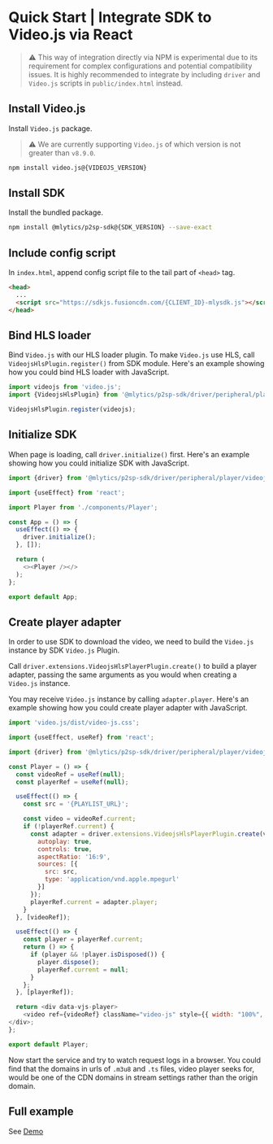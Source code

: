 # Quick Start | Integrate SDK to Video.js via React

> ⚠️ This way of integration directly via NPM is experimental due to its requirement for complex configurations and potential compatibility issues. It is highly recommended to integrate by including `driver` and `Video.js` scripts in `public/index.html` instead.

## Install Video.js

Install `Video.js` package.

> ⚠️ We are currently supporting `Video.js` of which version is not greater than `v8.9.0`.

```bash
npm install video.js@{VIDEOJS_VERSION}
```

## Install SDK

Install the bundled package.

```bash
npm install @mlytics/p2sp-sdk@{SDK_VERSION} --save-exact
```

## Include config script

In `index.html`, append config script file to the tail part of `<head>` tag.

```html
<head>
  ...
  <script src="https://sdkjs.fusioncdn.com/{CLIENT_ID}-mlysdk.js"></script>
</head>
```

## Bind HLS loader

Bind `Video.js` with our HLS loader plugin. To make `Video.js` use HLS, call `VideojsHlsPlugin.register()` from SDK module. Here's an example showing how you could bind HLS loader with JavaScript.

```javascript
import videojs from 'video.js';
import {VideojsHlsPlugin} from '@mlytics/p2sp-sdk/driver/peripheral/player/videojs/streaming/hls/bundle';

VideojsHlsPlugin.register(videojs);
```

## Initialize SDK

When page is loading, call `driver.initialize()` first. Here's an example showing how you could initialize SDK with JavaScript.

```javascript
import {driver} from '@mlytics/p2sp-sdk/driver/peripheral/player/videojs/streaming/hls/bundle';

import {useEffect} from 'react';

import Player from './components/Player';

const App = () => {
  useEffect(() => {
    driver.initialize();
  }, []);

  return (
    <><Player /></>
  );
};

export default App;
```

## Create player adapter

In order to use SDK to download the video, we need to build the `Video.js` instance by SDK `Video.js` Plugin.

Call `driver.extensions.VideojsHlsPlayerPlugin.create()` to build a player adapter, passing the same arguments as you would when creating a `Video.js` instance.

You may receive `Video.js` instance by calling `adapter.player`. Here's an example showing how you could create player adapter with JavaScript.

```javascript
import 'video.js/dist/video-js.css';

import {useEffect, useRef} from 'react';

import {driver} from '@mlytics/p2sp-sdk/driver/peripheral/player/videojs/streaming/hls/bundle';

const Player = () => {
  const videoRef = useRef(null);
  const playerRef = useRef(null);

  useEffect(() => {
    const src = '{PLAYLIST_URL}';

    const video = videoRef.current;
    if (!playerRef.current) {
      const adapter = driver.extensions.VideojsHlsPlayerPlugin.create(video, {
        autoplay: true,
        controls: true,
        aspectRatio: '16:9',
        sources: [{
          src: src,
          type: 'application/vnd.apple.mpegurl'
        }]
      });
      playerRef.current = adapter.player;
    }
  }, [videoRef]);

  useEffect(() => {
    const player = playerRef.current;
    return () => {
      if (player && !player.isDisposed()) {
        player.dispose();
        playerRef.current = null;
      }
    };
  }, [playerRef]);

  return <div data-vjs-player>
    <video ref={videoRef} className="video-js" style={{ width: "100%", maxWidth: "500px" }} />
</div>;
};

export default Player;
```

Now start the service and try to watch request logs in a browser. You could find that the domains in urls of `.m3u8` and `.ts` files, video player seeks for, would be one of the CDN domains in stream settings rather than the origin domain.

## Full example

See [Demo](https://github.com/mlytics/mly-stream-sdk-guide/tree/main/Web%20SDK/Player%20Integrations/Video.js/React/npm)
